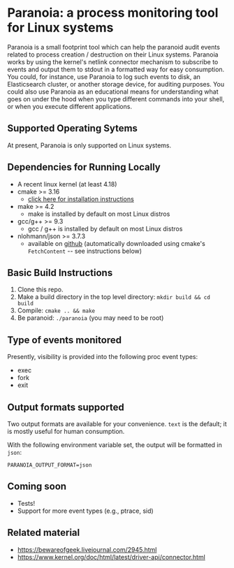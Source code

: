 # Paranoia: a process monitoring tool for Linux systems

Paranoia is a small footprint tool which can help the paranoid audit events related to process creation / destruction on their
Linux systems. Paranoia works by using the kernel's netlink connector mechanism to subscribe to events and output them to stdout
in a formatted way for easy consumption. You could, for instance, use Paranoia to log such events to disk, an Elasticsearch cluster,
or another storage device, for auditing purposes. You could also use Paranoia as an educational means for understanding what goes on
under the hood when you type different commands into your shell, or when you execute different applications.

## Supported Operating Sytems
At present, Paranoia is only supported on Linux systems.

## Dependencies for Running Locally
* A recent linux kernel (at least 4.18)
* cmake >= 3.16
  * [click here for installation instructions](https://cmake.org/install/)
* make >= 4.2
  * make is installed by default on most Linux distros
* gcc/g++ >= 9.3
  * gcc / g++ is installed by default on most Linux distros
* nlohmann/json >= 3.7.3
  * available on [github](https://github.com/nlohmann/json) (automatically 
  downloaded using cmake's `FetchContent` -- see instructions below)

## Basic Build Instructions

1. Clone this repo.
2. Make a build directory in the top level directory: `mkdir build && cd build`
3. Compile: `cmake .. && make`
4. Be paranoid: `./paranoia` (you may need to be root)
                          
## Type of events monitored
Presently, visibility is provided into the following proc event types:
- exec
- fork
- exit

## Output formats supported
Two output formats are available for your convenience. `text` is the default;
it is mostly useful for human consumption.

With the following environment variable set, the output will be formatted in `json`:
```
PARANOIA_OUTPUT_FORMAT=json
```

## Coming soon
- Tests!
- Support for more event types (e.g., ptrace, sid)

## Related material
- https://bewareofgeek.livejournal.com/2945.html
- https://www.kernel.org/doc/html/latest/driver-api/connector.html
